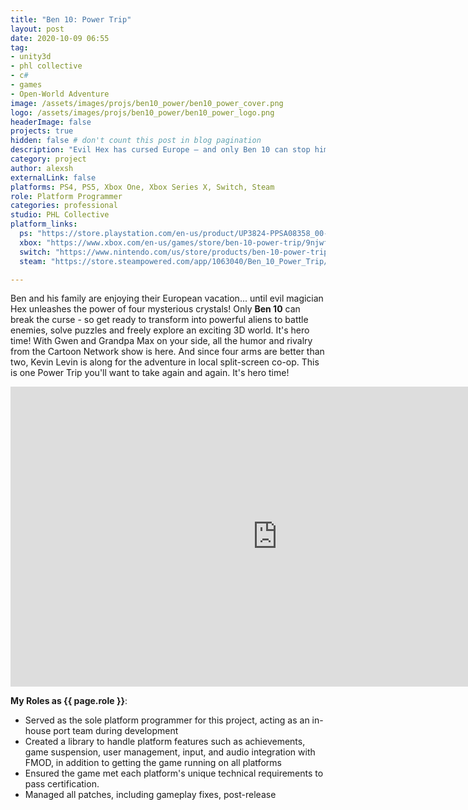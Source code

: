 ```yaml
---
title: "Ben 10: Power Trip"
layout: post
date: 2020-10-09 06:55
tag: 
- unity3d
- phl collective
- c#
- games
- Open-World Adventure
image: /assets/images/projs/ben10_power/ben10_power_cover.png
logo: /assets/images/projs/ben10_power/ben10_power_logo.png
headerImage: false
projects: true
hidden: false # don't count this post in blog pagination
description: "Evil Hex has cursed Europe – and only Ben 10 can stop him! Explore a 3D world filled with combat, puzzles and secrets as you save the day!"
category: project
author: alexsh
externalLink: false
platforms: PS4, PS5, Xbox One, Xbox Series X, Switch, Steam
role: Platform Programmer
categories: professional
studio: PHL Collective
platform_links:
  ps: "https://store.playstation.com/en-us/product/UP3824-PPSA08358_00-6955715158927034"
  xbox: "https://www.xbox.com/en-us/games/store/ben-10-power-trip/9njwff2khl6h"
  switch: "https://www.nintendo.com/us/store/products/ben-10-power-trip-switch/"
  steam: "https://store.steampowered.com/app/1063040/Ben_10_Power_Trip/"

---
```

Ben and his family are enjoying their European vacation... until evil magician Hex unleashes the power of four mysterious crystals! Only **Ben 10** can break the curse - so get ready to transform into powerful aliens to battle enemies, solve puzzles and freely explore an exciting 3D world. It's hero time! With Gwen and Grandpa Max on your side, all the humor and rivalry from the Cartoon Network show is here. And since four arms are better than two, Kevin Levin is along for the adventure in local split-screen co-op. This is one Power Trip you'll want to take again and again. It's hero time!

<iframe width="854" height="480" src="https://www.youtube.com/embed/CDPfDFeT5nc" title="Ben 10 POWER TRIP - Gameplay Trailer - PS4 / Xbox1 / PC / Switch" frameborder="0" allow="accelerometer; autoplay; clipboard-write; encrypted-media; gyroscope; picture-in-picture; web-share" referrerpolicy="strict-origin-when-cross-origin" allowfullscreen></iframe>

**My Roles as {{ page.role }}**:

- Served as the sole platform programmer for this project, acting as an in-house port team during development
- Created a library to handle platform features such as achievements, game suspension, user management, input, and audio integration with FMOD, in addition to getting the game running on all platforms
- Ensured the game met each platform's unique technical requirements to pass certification.
- Managed all patches, including gameplay fixes, post-release
